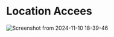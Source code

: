 # Location Accees

![Screenshot from 2024-11-10 18-39-46](https://github.com/user-attachments/assets/b5c18b28-fab2-47f6-bd23-8ac1605dcc7a)
